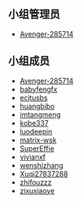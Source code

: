 <!--
    小组组员列表

    按小组实际情况编辑模板即可，下面的例子仅供参考。

    可以在这里以 Markdown 的形式列出组员信息。可以是昵称，可以在后面附加组员希望添加的其它信息（限一行内）
    请注意，小组管理员 **必须** 提供 GitHub ID 以供外部联系
-->

## 小组管理员

- [Avenger-285714](https://github.com/Avenger-285714)

## 小组成员
- [Avenger-285714](https://github.com/Avenger-285714)
- [babyfengfx](https://github.com/babyfengfx)
- [ecjtusbs](https://github.com/ecjtusbs)
- [huangbibo](https://github.com/huangbibo)
- [imtangmeng](https://github.com/imtangmeng)
- [kobe337](https://github.com/kobe337)
- [luodeepin](https://github.com/luodeepin)
- [matrix-wsk](https://github.com/matrix-wsk)
- [SuperEffie](https://github.com/SuperEffie)
- [vivianxf](https://github.com/vivianxf)
- [wenshizhang](https://github.com/wenshizhang)
- [Xuqi27837288](https://github.com/Xuqi27837288)
- [zhifouzzz](https://github.com/zhifouzzz)
- [zixuxiaoye](https://github.com/zixuxiaoye)
